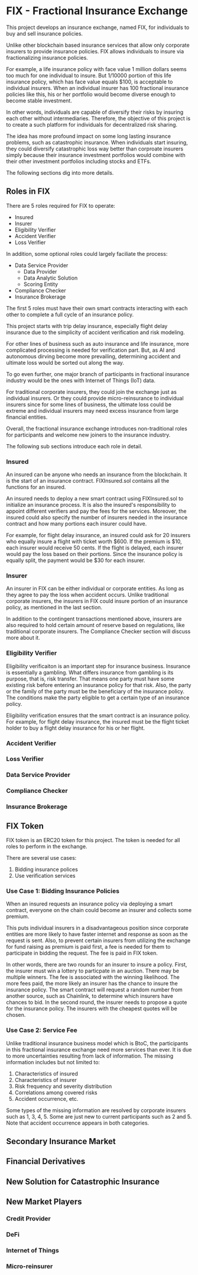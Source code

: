 # FIX - Fractional Insurance Exchange

This project develops an insurance exchange, named FIX, for individuals to buy and sell insurance policies.

Unlike other blockchain based insurance services that allow only corporate insurers to provide insurance policies. FIX allows individuals to insure via fractionalizing insurance policies. 

For example, a life insurance policy with face value 1 million dollars seems too much for one individual to insure. But 1/10000 portion of this life insurance policy, which has face value equals $100, is acceptable to individual insurers. When an individual insurer has 100 fractional insurance policies like this, his or her portfolio would become diverse enough to become stable investment.

In other words, individuals are capable of diversify their risks by insuring each other without intermediaries. Therefore, the objective of this project is to create a such platform for individuals for decentralized risk sharing. 

The idea has more profound impact on some long lasting insurance problems, such as catastrophic insurance. When individuals start insuring, they could diversify catastrophic loss way better than corproate insurers simply because their insurance investment portfolios would combine with their other investment portfolios including stocks and ETFs.

The following sections dig into more details.

## Roles in FIX

There are 5 roles required for FIX to operate:
* Insured
* Insurer
* Eligibility Verifier
* Accident Verifier
* Loss Verifier

In addition, some optional roles could largely faciliate the process:
* Data Service Provider
    * Data Provider
    * Data Analytic Solution
    * Scoring Entity
* Compliance Checker
* Insurance Brokerage

The first 5 roles must have their own smart contracts interacting with each other to complete a full cycle of an insurance policy.

This project starts with trip delay insurance, especially flight delay insurance due to the simplicity of accident verification and risk modeling.

For other lines of business such as auto insurance and life insurance, more complicated processing is needed for verification part. But, as AI and autonomous dirving become more prevailing, determining accident and ultimate loss would be sorted out along the way.

To go even further, one major branch of participants in fractional insurance industry would be the ones with Internet of Things (IoT) data.

For traditional corporate insurers, they could join the exchange just as individual insurers. Or they could provide micro-reinsurance to individual insurers since for some lines of business, the ultimate loss could be extreme and individual insurers may need excess insurance from large financial entities.

Overall, the fractional insurance exchange introduces non-traditional roles for participants and welcome new joiners to the insurance industry.

The following sub sections introduce each role in detail.

### Insured

An insured can be anyone who needs an insurance from the blockchain. It is the start of an insurance contract. FIXInsured.sol contains all the functions for an insured.

An insured needs to deploy a new smart contract using FIXInsured.sol to initialize an insurance process. It is also the insured's responsibility to appoint different verifiers and pay the fees for the services. Moreover, the insured could also specify the number of insurers needed in the insurance contract and how many portions each insurer could have.

For example, for flight delay insurance, an insured could ask for 20 insurers who equally insure a flight with ticket worth $600. If the premium is $10, each insurer would receive 50 cents. If the flight is delayed, each insurer would pay the loss based on their portions. Since the insurance policy is equally split, the payment would be $30 for each insurer.

### Insurer

An insurer in FIX can be either individual or corporate entities. As long as they agree to pay the loss when accident occurs. Unlike traditional corporate insurers, the insurers in FIX could insure portion of an insurance policy, as mentioned in the last section. 

In addition to the contingent transactions mentioned above, insurers are also required to hold certain amount of reserve based on regulations, like traditional corporate insurers. The Compliance Checker section will discuss more about it.

### Eligibility Verifier

Eligibility verificaiton is an important step for insurance business. Insurance is essentially a gambling. What differs insurance from gambling is its purpose, that is, risk 
transfer. That means one party must have some existing risk before entering an insurance policy for that risk. Also, the party or the family of the party must be the beneficiary of the insurance policy. The conditions make the party eligible to get a certain type of an insurance policy.

Eligibility verification ensures that the smart contract is an insurance policy. For example, for flight delay insurance, the insured must be the flight ticket holder to buy a flight delay insurance for his or her flight.



### Accident Verifier

### Loss Verifier

### Data Service Provider

### Compliance Checker

### Insurance Brokerage

## FIX Token

FIX token is an ERC20 token for this project. The token is needed for all roles to perform in the exchange.

There are several use cases:
1. Bidding insurance polices
2. Use verification services

### Use Case 1: Bidding Insurance Policies

When an insured requests an insurance policy via deploying a smart contract, everyone on the chain could become an insurer and collects some premium.

This puts individual insurers in a disadvantageous position since corporate entities are more likely to have faster internet and response as soon as the request is sent. Also, to prevent certain insurers from utilizing the exchange for fund raising as premium is paid first, a fee is needed for them to participate in bidding the request. The fee is paid in FIX token. 

In other words, there are two rounds for an insurer to insure a policy. First, the insurer must win a lottery to particpate in an auction. There may be multiple winners. The fee is associated with the winning likelihood. The more fees paid, the more likely an insurer has the chance to insure the insurance policy. The smart contract will request a random number from another source, such as Chainlink, to determine which insurers have chances to bid. In the second round, the insurer needs to propose a quote for the insurance policy. The insurers with the cheapest quotes will be chosen.

### Use Case 2: Service Fee

Unlike traditional insurance business model which is BtoC, the participants in this fractional insurance exchange need more services than ever. It is due to more uncertainties resulting from lack of information. The missing information includes but not limited to:
1. Characteristics of insured
2. Characteristics of insurer
3. Risk frequency and severity distribution
4. Correlations among covered risks
5. Accident occurrence, etc.

Some types of the missing information are resolved by corporate insurers such as 1, 3, 4, 5. Some are just new to current participants such as 2 and 5. Note that accident occurrence appears in both categories.

## Secondary Insurance Market

## Financial Derivatives

## New Solution for Catastrophic Insurance

## New Market Players

### Credit Provider

### DeFi

### Internet of Things

### Micro-reinsurer
